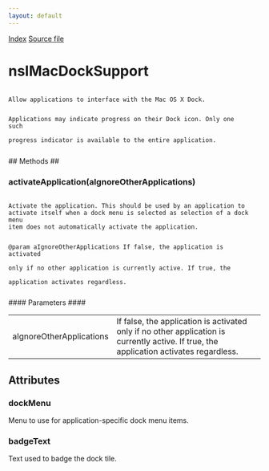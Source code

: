 ```yaml
---
layout: default
---
```

<div id='links'><a href="../index.html">Index</a>
<a href="http://dxr.mozilla.org/mozilla-central/source/widget/nsIMacDockSupport.idl">Source file</a>
</div>

# nsIMacDockSupport #
<code>  
Allow applications to interface with the Mac OS X Dock.  
  
Applications may indicate progress on their Dock icon. Only one such  
progress indicator is available to the entire application.  
  
</code>
## Methods ##

### activateApplication(aIgnoreOtherApplications) ###
<code>  
Activate the application. This should be used by an application to  
activate itself when a dock menu is selected as selection of a dock menu  
item does not automatically activate the application.  
  
@param aIgnoreOtherApplications If false, the application is activated  
       only if no other application is currently active. If true, the  
       application activates regardless.   
  
</code>
#### Parameters ####

<table>

<tr>
<td>aIgnoreOtherApplications</td>
<td>If false, the application is activated  
       only if no other application is currently active. If true, the  
       application activates regardless.   
</td>
</tr>

</table>

## Attributes ##

### dockMenu ###
  
Menu to use for application-specific dock menu items.  
  

### badgeText ###
  
Text used to badge the dock tile.  
  
